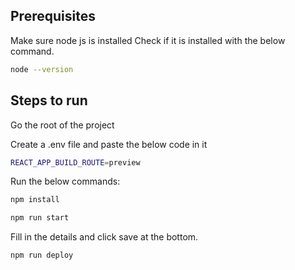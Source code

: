 ## Prerequisites
Make sure node js is installed 
Check if it is installed with the below command.
 ``` bash
node --version
 ```

## Steps to run
Go the root of the project

Create a .env file and paste the below code in it 
 ``` bash
REACT_APP_BUILD_ROUTE=preview
 ```
Run the below commands: 

 ``` bash
 npm install
 ```

  ``` bash
 npm run start 
 ```

Fill in the details and click save at the bottom.

  ``` bash
 npm run deploy 
 ```
